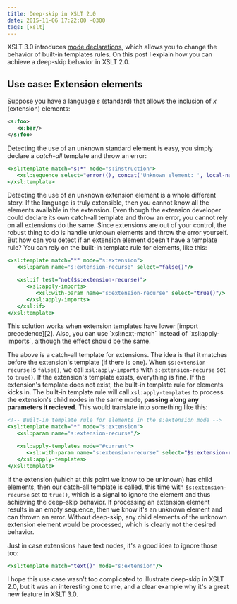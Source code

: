 ```yaml
---
title: Deep-skip in XSLT 2.0
date: 2015-11-06 17:22:00 -0300
tags: [xslt]
---
```


XSLT 3.0 introduces [mode declarations][1], which allows you to change the behavior of built-in templates rules. On this post I explain how you can achieve a deep-skip behavior in XSLT 2.0.

Use case: Extension elements
----------------------------
Suppose you have a language *s* (standard) that allows the inclusion of *x* (extension) elements:

```xml
<s:foo>
   <x:bar/>
</s:foo>
```

Detecting the use of an unknown standard element is easy, you simply declare a *catch-all* template and throw an error:

```xslt
<xsl:template match="s:*" mode="s:instruction">
   <xsl:sequence select="error((), concat('Unknown element: ', local-name()))"/>
</xsl:template>
```

Detecting the use of an unknown extension element is a whole different story. If the language is truly extensible, then you cannot know all the elements available in the extension. Even though the extension developer could declare its own catch-all template and throw an error, you cannot rely on all extensions do the same. Since extensions are out of your control, the robust thing to do is handle unknown elements and throw the error yourself. But how can you detect if an extension element doesn't have a template rule? You can rely on the built-in template rule for elements, like this:

```xslt
<xsl:template match="*" mode="s:extension">
   <xsl:param name="s:extension-recurse" select="false()"/>

   <xsl:if test="not($s:extension-recurse)">
      <xsl:apply-imports>
         <xsl:with-param name="s:extension-recurse" select="true()"/>
      </xsl:apply-imports>
   </xsl:if>
</xsl:template>
```

<div class="note">
This solution works when extension templates have lower [import precedence][2]. Also, you can use `xsl:next-match` instead of `xsl:apply-imports`, although the effect should be the same.
</div>

The above is a catch-all template for extensions. The idea is that it matches before the extension's template (if there is one). When `$s:extension-recurse` is `false()`, we call `xsl:apply-imports` with `s:extension-recurse` set to `true()`. If the extension's template exists, everything is fine. If the extension's template does not exist, the built-in template rule for elements kicks in. The built-in template rule will call `xsl:apply-templates` to process the extension's child nodes in the same mode, **passing along any parameters it recieved**. This would translate into something like this:

```xslt
<!-- Built-in template rule for elements in the s:extension mode -->
<xsl:template match="*" mode="s:extension">
   <xsl:param name="s:extension-recurse"/>

   <xsl:apply-templates mode="#current">
      <xsl:with-param name="s:extension-recurse" select="$s:extension-recurse"/>
   </xsl:apply-templates>
</xsl:template>
```

If the extension (which at this point we know to be unknown) has child elements, then our catch-all template is called, this time with `$s:extension-recurse` set to `true()`, which is a signal to ignore the element and thus achieving the deep-skip behavior. If processing an extension element results in an empty sequence, then we know it's an unknown element and can thrown an error. Without deep-skip, any child elements of the unknown extension element would be processed, which is clearly not the desired behavior.

Just in case extensions have text nodes, it's a good idea to ignore those too:

```xslt
<xsl:template match="text()" mode="s:extension"/>
```

I hope this use case wasn't too complicated to illustrate deep-skip in XSLT 2.0, but it was an interesting one to me, and a clear example why it's a great new feature in XSLT 3.0.

[1]: http://www.w3.org/TR/xslt-30/#element-mode
[2]: http://www.w3.org/TR/xslt-30/#dt-import-precedence
